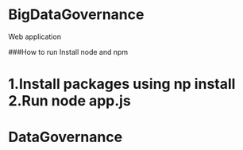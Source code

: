 # BigDataGovernance
Web application

###How to run
Install node and npm

1.Install packages using np install 
2.Run node app.js
=======
# DataGovernance
